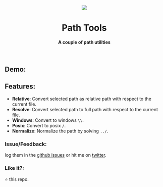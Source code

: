 <p align="center">
    <img src="https://user-images.githubusercontent.com/2767425/31305292-fb0ea3e2-ab53-11e7-95bb-450f56bfa060.png"/>
    <h1 align="center">Path Tools</h1>
    <h4 align="center">A couple of path utilities</h4>
    <br>
</p>

## Demo:

## Features:

* **Relative**: Convert selected path as relative path with respect to the current file.
* **Resolve**:  Convert selected path to full path with respect to the current file.
* **Windows**: Convert to windows `\\`.
* **Posix**: Convert to posix `/`.
* **Normalize**: Normalize the path by solving `../`.

### Issue/Feedback:

log them in the [github issues](https://github.com/cg-cnu/vscode-path-tools) or hit me on [twitter](https://twitter.com/CgCnu).

### Like it?:

:star: this repo.

